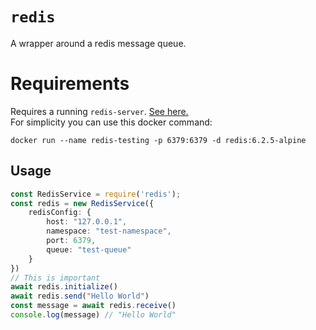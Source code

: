 # `redis`

A wrapper around a redis message queue.

# Requirements
Requires a running `redis-server`. [See here.](https://redis.io/)  
For simplicity you can use this docker command:  
```
docker run --name redis-testing -p 6379:6379 -d redis:6.2.5-alpine 
```

## Usage

```ts
const RedisService = require('redis');
const redis = new RedisService({
    redisConfig: {
        host: "127.0.0.1",
        namespace: "test-namespace",
        port: 6379,
        queue: "test-queue"
    }
})
// This is important
await redis.initialize()
await redis.send("Hello World")
const message = await redis.receive()
console.log(message) // "Hello World"

```
